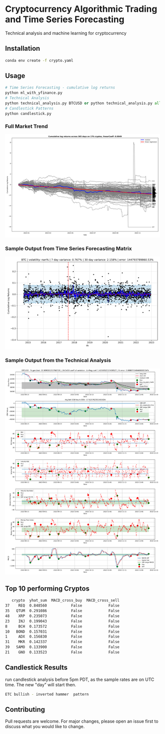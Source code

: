 # Cryptocurrency Algorithmic Trading and Time Series Forecasting

Technical analysis and machine learning for cryptocurrency

## Installation
```bash
conda env create -f crypto.yaml
```

## Usage

```python
# Time Series Forecasting - cumulative log returns
python ml_with_yfinance.py
# Technical Analysis
python technical_analysis.py BTCUSD or python technical_analysis.py all
# Candlestick Patterns
python candlestick.py
```
### Full Market Trend
![alt text](https://github.com/bszek213/cryptoML/blob/dev/full_market_trend.png)
### Sample Output from Time Series Forecasting Matrix
![alt text](https://github.com/bszek213/cryptoML/blob/dev/forecast_ML/BTC/BTC.png)

### Sample Output from the Technical Analysis
![alt text](https://github.com/bszek213/cryptoML/blob/dev/technical_analysis/BTCUSD_179.png)

## Top 10 performing Cryptos
```bash
   crypto  yhat_sum  MACD_cross_buy  MACD_cross_sell
37    REQ  0.848560           False            False
35   QTUM  0.291086           False            False
48    XRP  0.235073           False            False
23    INJ  0.199043           False            False
8     BCH  0.173572           False            False
10   BOND  0.157031           False            False
1     ADX  0.156830           False            False
31    MKR  0.142337           False            False
39   SAMO  0.133900           False            False
21    GNO  0.133523           False            False
```
## Candlestick Results
run candlestick analysis before 5pm PDT, as the sample rates are on UTC time. The
new "day" will start then.
```bash
ETC bullish - inverted hammer  pattern
```
## Contributing
Pull requests are welcome. For major changes, please open an issue first to discuss what you would like to change.

